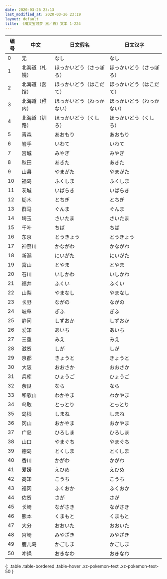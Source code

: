 ```yaml
---
date: 2020-03-26 23:13
last_modified_at: 2020-03-26 23:19
layout: default
title: 《精灵宝可梦 黑／白》文本 1-224
---
```

| 编号 | 中文 | 日文假名 | 日文汉字 |
| ---- | ---- | ---- | --- |
| 0 | 无 | なし | なし |
| 1 | 北海道（札幌） | ほっかいどう（さっぽろ） | ほっかいどう（さっぽろ） |
| 2 | 北海道（函馆） | ほっかいどう（はこだて） | ほっかいどう（はこだて） |
| 3 | 北海道（稚内） | ほっかいどう（わっかない） | ほっかいどう（わっかない） |
| 4 | 北海道（钏路） | ほっかいどう（くしろ） | ほっかいどう（くしろ） |
| 5 | 青森 | あおもり | あおもり |
| 6 | 岩手 | いわて | いわて |
| 7 | 宫城 | みやぎ | みやぎ |
| 8 | 秋田 | あきた | あきた |
| 9 | 山县 | やまがた | やまがた |
| 10 | 福岛 | ふくしま | ふくしま |
| 11 | 茨城 | いばらき | いばらき |
| 12 | 栃木 | とちぎ | とちぎ |
| 13 | 群马 | ぐんま | ぐんま |
| 14 | 埼玉 | さいたま | さいたま |
| 15 | 千叶 | ちば | ちば |
| 16 | 东京 | とうきょう | とうきょう |
| 17 | 神奈川 | かながわ | かながわ |
| 18 | 新澙 | にいがた | にいがた |
| 19 | 富山 | とやま | とやま |
| 20 | 石川 | いしかわ | いしかわ |
| 21 | 福井 | ふくい | ふくい |
| 22 | 山梨 | やまなし | やまなし |
| 23 | 长野 | ながの | ながの |
| 24 | 岐阜 | ぎふ | ぎふ |
| 25 | 静冈 | しずおか | しずおか |
| 26 | 爱知 | あいち | あいち |
| 27 | 三重 | みえ | みえ |
| 28 | 滋贺 | しが | しが |
| 29 | 京都 | きょうと | きょうと |
| 30 | 大阪 | おおさか | おおさか |
| 31 | 兵库 | ひょうご | ひょうご |
| 32 | 奈良 | なら | なら |
| 33 | 和歌山 | わかやま | わかやま |
| 34 | 鸟取 | とっとり | とっとり |
| 35 | 岛根 | しまね | しまね |
| 36 | 冈山 | おかやま | おかやま |
| 37 | 广岛 | ひろしま | ひろしま |
| 38 | 山口 | やまぐち | やまぐち |
| 39 | 德岛 | とくしま | とくしま |
| 40 | 香川 | かがわ | かがわ |
| 41 | 爱媛 | えひめ | えひめ |
| 42 | 高知 | こうち | こうち |
| 43 | 福冈 | ふくおか | ふくおか |
| 44 | 佐贺 | さが | さが |
| 45 | 长崎 | ながさき | ながさき |
| 46 | 熊本 | くまもと | くまもと |
| 47 | 大分 | おおいた | おおいた |
| 48 | 宫崎 | みやざき | みやざき |
| 49 | 鹿儿岛 | かごしま | かごしま |
| 50 | 冲绳 | おきなわ | おきなわ |
{: .table .table-bordered .table-hover .xz-pokemon-text .xz-pokemon-text-50 }